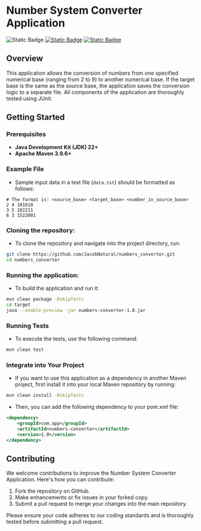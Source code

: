 
# Number System Converter Application

![Static Badge](https://img.shields.io/badge/Build-passing-flat)
[![Static Badge](https://img.shields.io/badge/Coverage-100%25-flat)](https://jacobnatural.github.io/numbers_converter/jacoco/index.html)
[![Static Badge](https://img.shields.io/badge/docs-blue)](https://jacobnatural.github.io/numbers_converter/apidocs/index.html)
## Overview
This application allows the conversion of numbers from one specified numerical base (ranging from 2 to 9) 
to another numerical base. If the target base is the same as the source base, the application saves the 
conversion logic to a separate file. All components of the application are thoroughly tested using JUnit.

## Getting Started


### Prerequisites

- **Java Development Kit (JDK) 22+**
- **Apache Maven 3.9.6+**

### Example File

- Sample input data in a text file (`data.txt`) should be formatted as follows:
```text
# The format is: <source_base> <target_base> <number_in_source_base>
2 4 101010  
3 5 102211  
6 3 1522001
```
### Cloning the repository:
- To clone the repository and navigate into the project directory, run:

```bash
git clone https://github.com/JacobNatural/numbers_converter.git
cd numbers_converter
```


### Running the application:
- To build the application and run it:
```bash
mvn clean package -DskipTests
cd target  
java --enable-preview -jar numbers-converter-1.0.jar
```

### Running Tests
- To execute the tests, use the following command:
```bash
mvn clean test
```


### Integrate into Your Project
- If you want to use this application as a dependency in another Maven project, 
first install it into your local Maven repository by running:
```bash
mvn clean install -DskipTests
```
- Then, you can add the following dependency to your pom.xml file:

```xml
<dependency>
    <groupId>com.app</groupId>
    <artifactId>numbers-converter</artifactId>
    <version>1.0</version>
</dependency>
```


## Contributing

We welcome contributions to improve the Number System Converter Application. Here's how you can contribute:

1. Fork the repository on GitHub.
2. Make enhancements or fix issues in your forked copy.
3. Submit a pull request to merge your changes into the main repository.

Please ensure your code adheres to our coding standards and is thoroughly tested before submitting a pull request.

